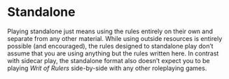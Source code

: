 # Standalone

Playing standalone just means using the rules entirely on their own and separate from any other material. While using outside resources is entirely possible (and encouraged), the rules designed to standalone play don’t assume that you are using anything but the rules written here. In contrast with sidecar play, the standalone format also doesn’t expect you to be playing *Writ of Rulers* side-by-side with any other roleplaying games.
